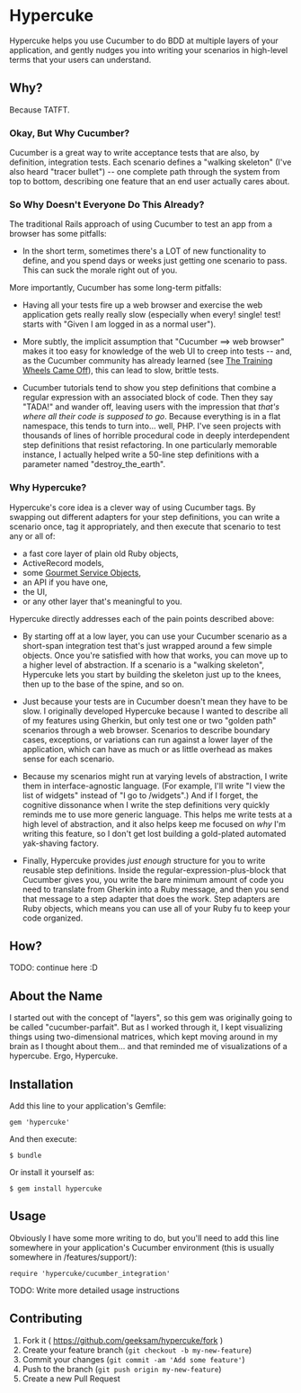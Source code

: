 # Hypercuke

Hypercuke helps you use Cucumber to do BDD at multiple layers of your
application, and gently nudges you into writing your scenarios in
high-level terms that your users can understand.

## Why?

Because TATFT.

### Okay, But Why Cucumber?

Cucumber is a great way to write acceptance tests that are also, by
definition, integration tests.  Each scenario defines a "walking
skeleton" (I've also heard "tracer bullet") -- one complete path through
the system from top to bottom, describing one feature that an end user
actually cares about.

### So Why Doesn't Everyone Do This Already?

The traditional Rails approach of using Cucumber to test an app from a
browser has some pitfalls:

* In the short term, sometimes there's a LOT of new functionality to
  define, and you spend days or weeks just getting one scenario to pass.
  This can suck the morale right out of you.

More importantly, Cucumber has some long-term pitfalls:

* Having all your tests fire up a web browser and exercise the web
  application gets really really slow (especially when every! single!
  test! starts with "Given I am logged in as a normal user").

* More subtly, the implicit assumption that "Cucumber ==> web browser"
  makes it too easy for knowledge of the web UI to creep into tests --
  and, as the Cucumber community has already learned (see <a
  href="http://aslakhellesoy.com/post/11055981222/the-training-wheels-came-off">The
  Training Wheels Came Off</a>), this can lead to slow, brittle tests.

* Cucumber tutorials tend to show you step definitions that combine a
  regular expression with an associated block of code.  Then they say
  "TADA!" and wander off, leaving users with the impression that *that's
  where all their code is supposed to go*.  Because everything is in a
  flat namespace, this tends to turn into... well, PHP.  I've seen
  projects with thousands of lines of horrible procedural code in deeply
  interdependent step definitions that resist refactoring.  In one
  particularly memorable instance, I actually helped write a 50-line
  step definitions with a parameter named "destroy_the_earth".

### Why Hypercuke?

Hypercuke's core idea is a clever way of using Cucumber tags.  By
swapping out different adapters for your step definitions, you can write
a scenario once, tag it appropriately, and then execute that scenario to
test any or all of:

* a fast core layer of plain old Ruby objects,
* ActiveRecord models,
* some <a
  href="http://brewhouse.io/blog/2014/04/30/gourmet-service-objects.html">Gourmet
  Service Objects</a>,
* an API if you have one,
* the UI,
* or any other layer that's meaningful to you.

Hypercuke directly addresses each of the pain points described above:

* By starting off at a low layer, you can use your Cucumber scenario as
  a short-span integration test that's just wrapped around a few simple
  objects.  Once you're satisfied with how that works, you can move up
  to a higher level of abstraction.  If a scenario is a "walking
  skeleton", Hypercuke lets you start by building the skeleton just up
  to the knees, then up to the base of the spine, and so on.

* Just because your tests are in Cucumber doesn't mean they have to be
  slow.  I originally developed Hypercuke because I wanted to describe
  all of my features using Gherkin, but only test one or two "golden
  path" scenarios through a web browser.  Scenarios to describe boundary
  cases, exceptions, or variations can run against a lower layer of the
  application, which can have as much or as little overhead as makes
  sense for each scenario.

* Because my scenarios might run at varying levels of abstraction, I
  write them in interface-agnostic language.  (For example, I'll write
  "I view the list of widgets" instead of "I go to /widgets".)  And if I
  forget, the cognitive dissonance when I write the step definitions
  very quickly reminds me to use more generic language.  This helps me
  write tests at a high level of abstraction, and it also helps keep me
  focused on *why* I'm writing this feature, so I don't get lost
  building a gold-plated automated yak-shaving factory.

* Finally, Hypercuke provides *just enough* structure for you to write
  reusable step definitions.  Inside the regular-expression-plus-block
  that Cucumber gives you, you write the bare minimum amount of code you
  need to translate from Gherkin into a Ruby message, and then you send
  that message to a step adapter that does the work.  Step adapters are
  Ruby objects, which means you can use all of your Ruby fu to keep your
  code organized.

## How?

TODO: continue here :D

## About the Name

I started out with the concept of "layers", so this gem was originally
going to be called "cucumber-parfait".  But as I worked through it, I
kept visualizing things using two-dimensional matrices, which kept
moving around in my brain as I thought about them... and that reminded
me of visualizations of a hypercube.  Ergo, Hypercuke.

## Installation

Add this line to your application's Gemfile:

    gem 'hypercuke'

And then execute:

    $ bundle

Or install it yourself as:

    $ gem install hypercuke

## Usage

Obviously I have some more writing to do, but you'll need to add this
line somewhere in your application's Cucumber environment (this is
usually somewhere in /features/support/):

    require 'hypercuke/cucumber_integration'

TODO: Write more detailed usage instructions

## Contributing

1. Fork it ( https://github.com/geeksam/hypercuke/fork )
2. Create your feature branch (`git checkout -b my-new-feature`)
3. Commit your changes (`git commit -am 'Add some feature'`)
4. Push to the branch (`git push origin my-new-feature`)
5. Create a new Pull Request
